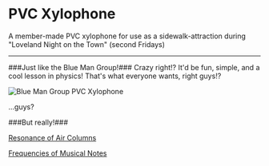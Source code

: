 PVC Xylophone
=============

A member-made PVC xylophone for use as a sidewalk-attraction during "Loveland Night on the Town" (second Fridays)

-------------

###Just like the Blue Man Group!###
Crazy right!? It'd be fun, simple, and a cool lesson in physics! That's what everyone wants, right guys!?

![Blue Man Group PVC Xylophone](https://encrypted-tbn1.gstatic.com/images?q=tbn:ANd9GcQZCQj6hN5Uqyf_GsWmZyUUx2joZIAbf8ASRTyBDl7LQLSEcdIlbQ)

...guys?

###But really!###

[Resonance of Air Columns](http://hyperphysics.phy-astr.gsu.edu/hbase/waves/opecol.html)

[Frequencies of Musical Notes](http://www.phy.mtu.edu/~suits/notefreqs.html)
